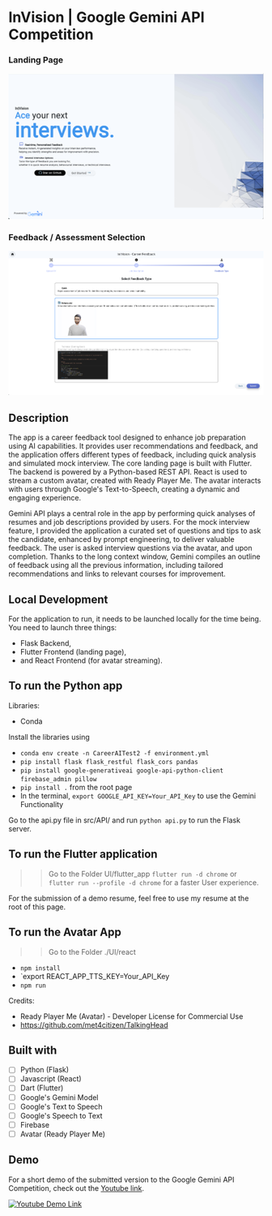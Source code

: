 # InVision | Google Gemini API Competition 



### Landing Page
![](./README_Figures/LandingPagev1.png)

### Feedback / Assessment Selection
![](./README_Figures/FeedbackTypesv1.png)


## Description

The app is a career feedback tool designed to enhance job preparation using AI capabilities. It provides user recommendations and feedback, and the application offers different types of feedback, including quick analysis and simulated mock interview.
The core landing page is built with Flutter. The backend is powered by a Python-based REST API. React is used to stream a custom avatar, created with Ready Player Me. The avatar interacts with users through Google's Text-to-Speech, creating a dynamic and engaging experience.

Gemini API plays a central role in the app by performing quick analyses of resumes and job descriptions provided by users. For the mock interview feature, I provided the application a curated set of questions and tips to ask the candidate, enhanced by prompt engineering, to deliver valuable feedback. The user is asked interview questions via the avatar, and upon completion. Thanks to the long context window, Gemini compiles an outline of feedback using all the previous information, including tailored recommendations and links to relevant courses for improvement.




## Local Development

For the application to run, it needs to be launched locally for the time being. 
You need to launch three things:  
- Flask Backend,
- Flutter Frontend (landing page),
- and React Frontend (for avatar streaming).



## To run the Python app
Libraries: 
- Conda

  
Install the libraries using 
- `conda env create -n CareerAITest2 -f environment.yml`
- `pip install flask flask_restful flask_cors pandas`
- `pip install google-generativeai google-api-python-client  firebase_admin pillow`
- `pip install .` from the root page
- In the terminal, `export GOOGLE_API_KEY=Your_API_Key` to use the Gemini Functionality

Go to the api.py file in src/API/ and 
run `python api.py` to run the Flask server.

## To run the Flutter application
>> Go to the Folder UI/flutter_app
`flutter run -d chrome`
or
`flutter run --profile -d chrome` for a faster User experience.

For the submission of a demo resume, feel free to use my resume at the root of this page.

## To run the Avatar App 
>> Go to the Folder ./UI/react

- `npm install`
- `export REACT_APP_TTS_KEY=Your_API_Key
- `npm run`


Credits: 
- Ready Player Me (Avatar) - Developer License for Commercial Use
- https://github.com/met4citizen/TalkingHead


## Built with
- [ ] Python (Flask)
- [ ] Javascript (React)
- [ ] Dart (Flutter)
- [ ] Google's Gemini Model
- [ ] Google's Text to Speech
- [ ] Google's Speech to Text
- [ ] Firebase
- [ ] Avatar (Ready Player Me)

## Demo 
For a short demo of the submitted version to the Google Gemini API Competition, check out the [Youtube link](https://www.youtube.com/watch?v=ZfETT-D4Fpc).

[![Youtube Demo Link](https://img.youtube.com/vi/ZfETT-D4Fpc/maxresdefault.jpg)](https://www.youtube.com/watch?v=ZfETT-D4Fpc)

